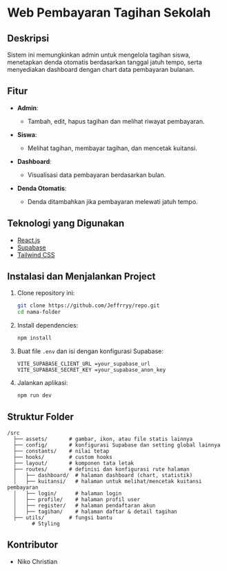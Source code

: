 # Web Pembayaran Tagihan Sekolah

## Deskripsi
Sistem ini memungkinkan admin untuk mengelola tagihan siswa, menetapkan denda otomatis berdasarkan tanggal jatuh tempo, serta menyediakan dashboard dengan chart data pembayaran bulanan.

## Fitur
- **Admin**:
  - Tambah, edit, hapus tagihan dan melihat riwayat pembayaran. 

- **Siswa**:
  - Melihat tagihan, membayar tagihan, dan mencetak kuitansi.
- **Dashboard**:
  - Visualisasi data pembayaran berdasarkan bulan.
- **Denda Otomatis**:
  - Denda ditambahkan jika pembayaran melewati jatuh tempo.



## Teknologi yang Digunakan
- [React.js](https://reactjs.org/)
- [Supabase](https://supabase.io/)
- [Tailwind CSS](https://tailwindcss.com/)

## Instalasi dan Menjalankan Project
1. Clone repository ini:
   ```sh
   git clone https://github.com/Jeffrryy/repo.git
   cd nama-folder
   ```
2. Install dependencies:
   ```sh
   npm install
   ```
3. Buat file `.env` dan isi dengan konfigurasi Supabase:
   ```env
   VITE_SUPABASE_CLIENT_URL =your_supabase_url
   VITE_SUPABASE_SECRET_KEY =your_supabase_anon_key
   ```
4. Jalankan aplikasi:
   ```sh
   npm run dev
   ```

## Struktur Folder
```
/src  
  ├── assets/       # gambar, ikon, atau file statis lainnya  
  ├── config/       # konfigurasi Supabase dan setting global lainnya  
  ├── constants/    # nilai tetap 
  ├── hooks/        # custom hooks  
  ├── layout/       # komponen tata letak   
  ├── routes/       # definisi dan konfigurasi rute halaman  
  │   ├── dashboard/  # halaman dashboard (chart, statistik)  
  │   ├── kuitansi/   # halaman untuk melihat/mencetak kuitansi pembayaran  
  │   ├── login/      # halaman login  
  │   ├── profile/    # halaman profil user 
  │   ├── register/   # halaman pendaftaran akun  
  │   ├── tagihan/    # halaman daftar & detail tagihan  
  ├── utils/        # fungsi bantu 
        # Styling
```

## Kontributor
- Niko Christian

